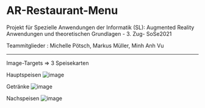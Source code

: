 # AR-Restaurant-Menu
Projekt für Spezielle Anwendungen der Informatik (SL): Augmented Reality Anwendungen und theoretischen Grundlagen - 3. Zug- SoSe2021

Teammitglieder : Michelle Pötsch, Markus Müller, Minh Anh Vu
_________________________________________________________________________________ 
 
Image-Targets => 3 Speisekarten

 
Hauptspeisen
![image](https://user-images.githubusercontent.com/56310257/123633577-ab05d400-d819-11eb-9358-0039d23c7aa3.png)


Getränke
![image](https://user-images.githubusercontent.com/56310257/123633597-b0fbb500-d819-11eb-9248-e2d6a6c8546e.png)


Nachspeisen
![image](https://user-images.githubusercontent.com/56310257/123633624-b6f19600-d819-11eb-91ee-43613174e0f7.png)
